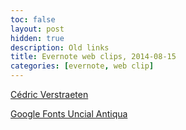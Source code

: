 ```yaml
---
toc: false
layout: post
hidden: true
description: Old links
title: Evernote web clips, 2014-08-15
categories: [evernote, web clip]
---
```


[Cédric Verstraeten](http://blog.cedric.ws/how-to-train-tesseract-301)

[Google Fonts Uncial Antiqua](http://www.google.com/fonts/specimen/Uncial+Antiqua)

